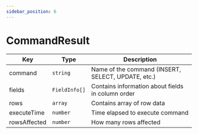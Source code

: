 ```yaml
---
sidebar_position: 6
---
```



# CommandResult

| Key          | Type          | Description                                        |
|--------------|---------------|----------------------------------------------------|
| command      | `string`      | Name of the command (INSERT, SELECT, UPDATE, etc.) |
| fields       | `FieldInfo[]` | Contains information about fields in column order  |
| rows         | `array`       | Contains array of row data                         |
| executeTime  | `number`      | Time elapsed to execute command                    |
| rowsAffected | `number`      | How many rows affected                             |
